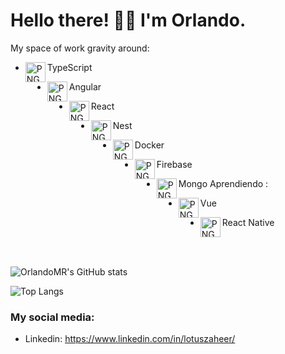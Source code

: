 # Hello there! 👋🏼 I'm Orlando.

My space of work gravity around:

- <img  align="left"  alt="PNG"  src="https://cdn.icon-icons.com/icons2/2107/PNG/512/file_type_typescript_official_icon_130107.png"  width="32"/>TypeScript

- <img  align="left"  alt="PNG"  src="https://cdn.icon-icons.com/icons2/2107/PNG/512/file_type_angular_icon_130754.png"  width="32"/>Angular
  
- <img  align="left"  alt="PNG"  src="https://cdn.icon-icons.com/icons2/2415/PNG/512/react_original_logo_icon_146374.png" width="32"/>React
  
- <img  align="left"  alt="PNG"  src="https://cdn.icon-icons.com/icons2/2107/PNG/512/file_type_nest_middleware_ts_icon_130362.png" width="32"/>Nest
  
- <img  align="left"  alt="PNG"  src="https://cdn.icon-icons.com/icons2/2415/PNG/512/docker_original_wordmark_logo_icon_146557.png" width="32"/>Docker
  
- <img  align="left"  alt="PNG"  src="https://cdn.icon-icons.com/icons2/2415/PNG/512/docker_original_wordmark_logo_icon_146557.png" width="32"/>Firebase

- <img  align="left"  alt="PNG"  src="https://cdn.icon-icons.com/icons2/2107/PNG/512/file_type_mongo_icon_130383.png" width="32"/>Mongo
Aprendiendo :

- <img  align="left"  alt="PNG"  src="https://cdn.icon-icons.com/icons2/2107/PNG/512/file_type_vue_icon_130078.png" width="32"/>Vue

- <img  align="left"  alt="PNG"  src="https://cdn.icon-icons.com/icons2/2415/PNG/512/react_original_logo_icon_146374.png" width="32"/>React Native
  
<br>
<br>

![OrlandoMR's GitHub stats](https://github-readme-stats.vercel.app/api?username=OrlandoMR&show_icons=true&theme=gotham)

![Top Langs](https://github-readme-stats.vercel.app/api/top-langs/?username=OrlandoMR&layout=compact&show_icons=true&theme=gotham)

### My social media:

- Linkedin: https://www.linkedin.com/in/lotuszaheer/
